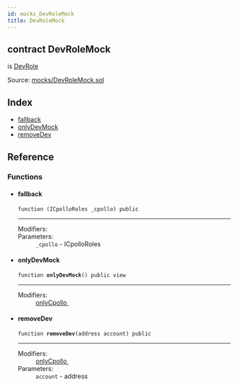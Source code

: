 ```yaml
---
id: mocks_DevRoleMock
title: DevRoleMock
---
```


<div class="contract-doc"><div class="contract"><h2 class="contract-header"><span class="contract-kind">contract</span> DevRoleMock</h2><p class="base-contracts"><span>is</span> <a href="access_DevRole.html">DevRole</a></p><div class="source">Source: <a href="https://github.com/Cpollo/Ethereum/blob/v0.0.1/contracts/mocks/DevRoleMock.sol" target="_blank">mocks/DevRoleMock.sol</a></div></div><div class="index"><h2>Index</h2><ul><li><a href="mocks_DevRoleMock.html#">fallback</a></li><li><a href="mocks_DevRoleMock.html#onlyDevMock">onlyDevMock</a></li><li><a href="mocks_DevRoleMock.html#removeDev">removeDev</a></li></ul></div><div class="reference"><h2>Reference</h2><div class="functions"><h3>Functions</h3><ul><li><div class="item function"><span id="fallback" class="anchor-marker"></span><h4 class="name">fallback</h4><div class="body"><code class="signature">function <strong></strong><span>(ICpolloRoles _cpollo) </span><span>public </span></code><hr/><dl><dt><span class="label-modifiers">Modifiers:</span></dt><dd></dd><dt><span class="label-parameters">Parameters:</span></dt><dd><div><code>_cpollo</code> - ICpolloRoles</div></dd></dl></div></div></li><li><div class="item function"><span id="onlyDevMock" class="anchor-marker"></span><h4 class="name">onlyDevMock</h4><div class="body"><code class="signature">function <strong>onlyDevMock</strong><span>() </span><span>public </span><span>view </span></code><hr/><dl><dt><span class="label-modifiers">Modifiers:</span></dt><dd><a href="access_DevRole.html#onlyCpollo">onlyCpollo </a></dd></dl></div></div></li><li><div class="item function"><span id="removeDev" class="anchor-marker"></span><h4 class="name">removeDev</h4><div class="body"><code class="signature">function <strong>removeDev</strong><span>(address account) </span><span>public </span></code><hr/><dl><dt><span class="label-modifiers">Modifiers:</span></dt><dd><a href="access_DevRole.html#onlyCpollo">onlyCpollo </a></dd><dt><span class="label-parameters">Parameters:</span></dt><dd><div><code>account</code> - address</div></dd></dl></div></div></li></ul></div></div></div>
